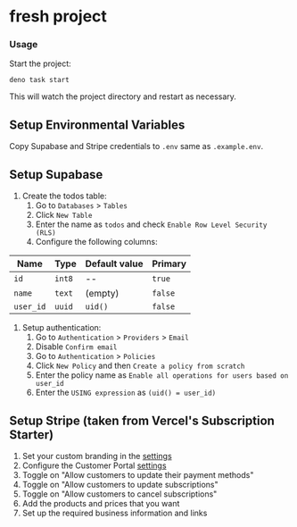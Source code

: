 # fresh project

### Usage

Start the project:

```
deno task start
```

This will watch the project directory and restart as necessary.

## Setup Environmental Variables

Copy Supabase and Stripe credentials to `.env` same as `.example.env`.

## Setup Supabase

1. Create the todos table:
   1. Go to `Databases` > `Tables`
   1. Click `New Table`
   1. Enter the name as `todos` and check `Enable Row Level Security (RLS)`
   1. Configure the following columns:

| Name      | Type   | Default value | Primary |
| --------- | ------ | ------------- | ------- |
| `id`      | `int8` | --            | `true`  |
| `name`    | `text` | (empty)       | `false` |
| `user_id` | `uuid` | `uid()`       | `false` |

1. Setup authentication:
   1. Go to `Authentication` > `Providers` > `Email`
   1. Disable `Confirm email`
   1. Go to `Authentication` > `Policies`
   1. Click `New Policy` and then `Create a policy from scratch`
   1. Enter the policy name as
      `Enable all operations for users based on user_id`
   1. Enter the `USING expression` as `(uid() = user_id)`

## Setup Stripe (taken from Vercel's Subscription Starter)

1. Set your custom branding in the
   [settings](https://dashboard.stripe.com/settings/branding)
1. Configure the Customer Portal
   [settings](https://dashboard.stripe.com/test/settings/billing/portal)
1. Toggle on "Allow customers to update their payment methods"
1. Toggle on "Allow customers to update subscriptions"
1. Toggle on "Allow customers to cancel subscriptions"
1. Add the products and prices that you want
1. Set up the required business information and links

